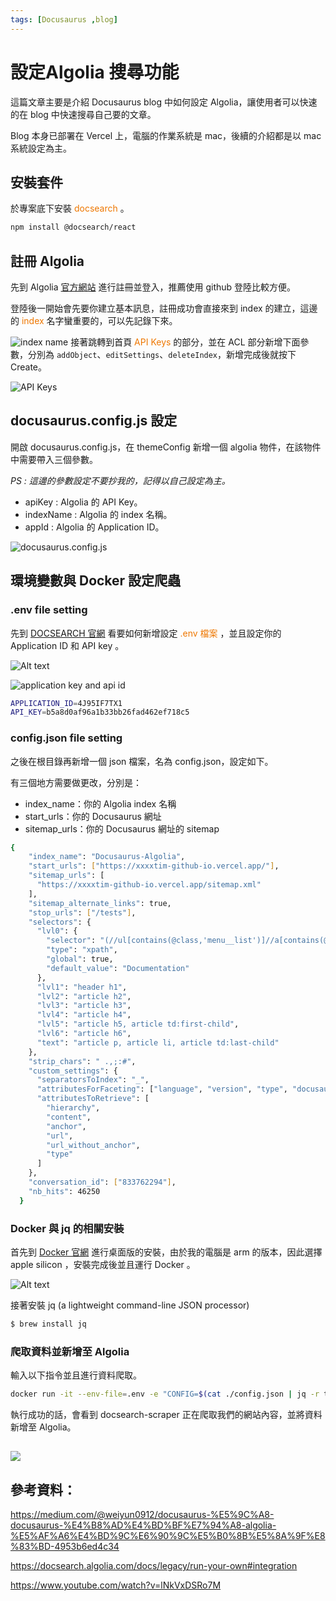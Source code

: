 ```yaml
---
tags: [Docusaurus ,blog]
---
```

# 設定Algolia 搜尋功能
這篇文章主要是介紹 Docusaurus blog 中如何設定 Algolia，讓使用者可以快速的在 blog 中快速搜尋自己要的文章。

Blog 本身已部署在 Vercel 上，電腦的作業系統是 mac，後續的介紹都是以 mac 系統設定為主。
## 安裝套件
於專案底下安裝 <font color="#EE7700"> docsearch </font>。
```bash title="[Terminal]" showLineNumbers
npm install @docsearch/react
```
## 註冊 Algolia 
先到 Algolia [官方網站](https://dashboard.algolia.com/apps/4J95IF7TX1/explorer/browse/Docusaurus-Algolia?searchMode=search) 進行註冊並登入，推薦使用 github 登陸比較方便。

登陸後一開始會先要你建立基本訊息，註冊成功會直接來到 index 的建立，這邊的<font color="#EE7700"> index </font> 名字蠻重要的，可以先記錄下來。

![index name](image.png)
接著跳轉到首頁 <font color="#EE7700">API Keys </font>的部分，並在 ACL 部分新增下面參數，分別為 `addObject`、`editSettings`、`deleteIndex`，新增完成後就按下 Create。

![API Keys](image-1.png)
## docusaurus.config.js 設定
開啟 docusaurus.config.js，在 themeConfig 新增一個 algolia 物件，在該物件中需要帶入三個參數。

*PS : 這邊的參數設定不要抄我的，記得以自己設定為主。*

* apiKey : Algolia 的 API Key。
* indexName : Algolia 的 index 名稱。
* appId : Algolia 的 Application ID。

![docusaurus.config.js](image-2.png)
## 環境變數與 Docker 設定爬蟲
### .env file setting 
先到  [DOCSEARCH 官網](https://docsearch.algolia.com/docs/legacy/run-your-own) 看要如何新增設定 <font color="#EE7700">.env 檔案 </font> ，並且設定你的 Application ID 和 API key 。

![Alt text](image-4.png)

![application key and api id ](image-3.png)

```bash title="[.env]" showLineNumbers
APPLICATION_ID=4J95IF7TX1
API_KEY=b5a8d0af96a1b33bb26fad462ef718c5
```
### config.json file setting 

之後在根目錄再新增一個 json 檔案，名為 config.json，設定如下。

有三個地方需要做更改，分別是：

* index_name：你的 Algolia index 名稱
* start_urls：你的 Docusaurus 網址
* sitemap_urls：你的 Docusaurus 網址的 sitemap

```bash title="[config.json]" showLineNumbers
{
    "index_name": "Docusaurus-Algolia",
    "start_urls": ["https://xxxxtim-github-io.vercel.app/"],
    "sitemap_urls": [
      "https://xxxxtim-github-io.vercel.app/sitemap.xml"
    ],
    "sitemap_alternate_links": true,
    "stop_urls": ["/tests"],
    "selectors": {
      "lvl0": {
        "selector": "(//ul[contains(@class,'menu__list')]//a[contains(@class, 'menu__link menu__link--sublist menu__link--active')]/text() | //nav[contains(@class, 'navbar')]//a[contains(@class, 'navbar__link--active')]/text())[last()]",
        "type": "xpath",
        "global": true,
        "default_value": "Documentation"
      },
      "lvl1": "header h1",
      "lvl2": "article h2",
      "lvl3": "article h3",
      "lvl4": "article h4",
      "lvl5": "article h5, article td:first-child",
      "lvl6": "article h6",
      "text": "article p, article li, article td:last-child"
    },
    "strip_chars": " .,;:#",
    "custom_settings": {
      "separatorsToIndex": "_",
      "attributesForFaceting": ["language", "version", "type", "docusaurus_tag"],
      "attributesToRetrieve": [
        "hierarchy",
        "content",
        "anchor",
        "url",
        "url_without_anchor",
        "type"
      ]
    },
    "conversation_id": ["833762294"],
    "nb_hits": 46250
  }
```
### Docker 與 jq 的相關安裝
首先到 [Docker 官網](https://docs.docker.com/desktop/install/mac-install/) 進行桌面版的安裝，由於我的電腦是 arm 的版本，因此選擇 apple silicon ，安裝完成後並且運行 Docker 。

![Alt text](image-5.png)

接著安裝 jq (a lightweight command-line JSON processor) 
```bash title="[Terminal]" showLineNumbers
$ brew install jq
```
### 爬取資料並新增至 Algolia
輸入以下指令並且進行資料爬取。

```bash title="[Terminal]" showLineNumbers
docker run -it --env-file=.env -e "CONFIG=$(cat ./config.json | jq -r tostring)" algolia/docsearch-scraper
```
執行成功的話，會看到 docsearch-scraper 正在爬取我們的網站內容，並將資料新增至 Algolia。

![](image-6.png)
----
## 參考資料：

https://medium.com/@weiyun0912/docusaurus-%E5%9C%A8-docusaurus-%E4%B8%AD%E4%BD%BF%E7%94%A8-algolia-%E5%AF%A6%E4%BD%9C%E6%90%9C%E5%B0%8B%E5%8A%9F%E8%83%BD-4953b6ed4c34

https://docsearch.algolia.com/docs/legacy/run-your-own#integration

https://www.youtube.com/watch?v=lNkVxDSRo7M
